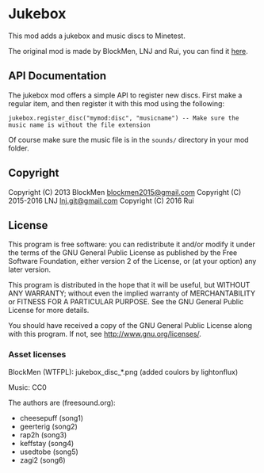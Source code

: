 # Jukebox

This mod adds a jukebox and music discs to Minetest.

The original mod is made by BlockMen, LNJ and Rui, you can find it [here](https://github.com/minetest-mods/jukebox).

## API Documentation

The jukebox mod offers a simple API to register new discs. First make a regular item, and then register it with this mod using the following:

```
jukebox.register_disc("mymod:disc", "musicname") -- Make sure the music name is without the file extension
```

Of course make sure the music file is in the `sounds/` directory in your mod folder.

## Copyright

Copyright (C) 2013 BlockMen <blockmen2015@gmail.com>
Copyright (C) 2015-2016 LNJ <lnj.git@gmail.com>
Copyright (C) 2016 Rui

## License

This program is free software: you can redistribute it and/or modify it under the terms of the GNU General Public License as published by the Free Software Foundation, either version 2 of the License, or (at your option) any later version.

This program is distributed in the hope that it will be useful, but WITHOUT ANY WARRANTY; without even the implied warranty of MERCHANTABILITY or FITNESS FOR A PARTICULAR PURPOSE. See the GNU General Public License for more details.

You should have received a copy of the GNU General Public License along with this program. If not, see http://www.gnu.org/licenses/.


### Asset licenses

BlockMen (WTFPL):
  jukebox_disc_*.png (added coulors by lightonflux)


Music: CC0

The authors are (freesound.org):
  - cheesepuff (song1)
  - geerterig (song2)
  - rap2h (song3)
  - keffstay (song4)
  - usedtobe (song5)
  - zagi2 (song6)

